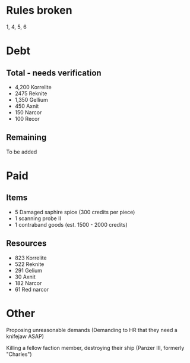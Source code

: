 # Rules broken
1, 4, 5, 6
# Debt
## Total - needs verification
- 4,200 Korrelite    
- 2475 Reknite
- 1,350 Gellium
- 450 Axnit
- 150 Narcor
- 100 Recor
## Remaining
To be added

# Paid

## Items
- 5 Damaged saphire spice (300 credits per piece)
- 1 scanning probe II
- 1 contraband goods (est. 1500 - 2000 credits)
## Resources
- 823 Korrelite
- 522 Reknite
- 291 Gelium
- 30 Axnit
- 182 Narcor
- 61 Red narcor

# Other
Proposing unreasonable demands (Demanding to HR that they need a knifejaw ASAP)

Killing a fellow faction member, destroying their ship (Panzer III, formerly "Charles")
